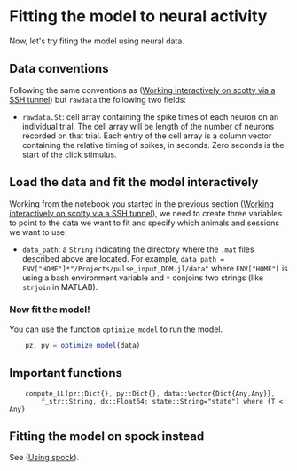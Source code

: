 # Fitting the model to neural activity

Now, let's try fiting the model using neural data.


## Data conventions

Following the same conventions as ([Working interactively on scotty via a SSH tunnel](@ref)) but `rawdata` the following two fields:

- `rawdata.St`: cell array containing the spike times of each neuron on an individual trial. The cell array will be length of the number of neurons recorded on that trial. Each entry of the cell array is a column vector containing the relative timing of spikes, in seconds. Zero seconds is the start of the click stimulus.

## Load the data and fit the model interactively

Working from the notebook you started in the previous section ([Working interactively on scotty via a SSH tunnel](@ref)), we need to create three variables to point to the data we want to fit and specify which animals and sessions we want to use:

- `data_path`: a `String` indicating the directory where the `.mat` files described above are located. For example, `data_path = ENV["HOME"]*"/Projects/pulse_input_DDM.jl/data"` where `ENV["HOME"]` is using a bash environment variable and `*` conjoins two strings (like `strjoin` in MATLAB).

### Now fit the model!

You can use the function `optimize_model` to run the model.

```julia
    pz, py = optimize_model(data)
``` 

## Important functions

```@docs
    compute_LL(pz::Dict{}, py::Dict{}, data::Vector{Dict{Any,Any}},
        f_str::String, dx::Float64; state::String="state") where {T <: Any}
```

## Fitting the model on spock instead

See ([Using spock](@ref)).
